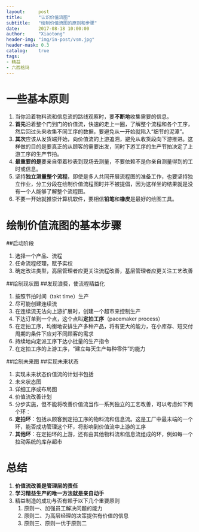 ```yaml
---
layout:     post
title:      "认识价值流图"
subtitle:   "绘制价值流图的原则和步骤"
date:       2017-08-18 10:00:00
author:     "Xiaotong"
header-img: "img/in-post/vsm.jpg"
header-mask: 0.3
catalog:    true
tags:
- 精益
- 六西格玛
---
```


# 一些基本原则

1. 当你沿着物料流和信息流的路线观察时，要**不断地**收集需要的信息。
2. **首先**沿着整个门到门的价值流，快速的走上一圈，了解整个流程和各个工序，然后回过头来收集不同工序的数据，要避免从一开始就陷入“细节的泥潭”。
3. **其次**应该从发货端开始，向价值流的上游追溯，避免从收货段向下游推进。这样做的目的是要真正的从顾客的需要出发，同时下游工序的生产节拍决定了上游工序的生产节拍。
4. **最重要的是**要亲自带着秒表到现场去测量，不要依赖不是你亲自测量得到的工时或信息。
5. 坚持**独立测量整个流程**，即使是多人共同开展流程图的准备工作，也要坚持独立作业，分工分段在绘制价值流程图时并不被提倡，因为这样坐的结果就是没有一个人能够了解整个流程图。
6. 不要一开始就推崇计算机软件，要相信**铅笔**和**橡皮**是最好的绘图工具。

# 绘制价值流图的基本步骤

##启动阶段
1. 选择一个产品、流程
2. 任命流程经理，赋予实权
3. 确定改进类型，高层管理者应更关注流程改善，基层管理者应更关注工艺改善

##绘制现状图
##发现浪费，使流程精益化
1. 按照节拍时间（takt time）生产
2. 尽可能创建连续流
3. 在连续流无法向上游扩展时，创建一个超市来控制生产
4. 下达订单到一个点，这个点叫**定拍工序**（pacemaker process）
5. 在定拍工序，均衡地安排生产多种产品，将有更大的能力，在小库存、短交付周期的条件下应对不同顾客的需求
6. 持续地向定派工序下达小批量的生产指令
7. 在定拍工序的上游工序，“建立每天生产每种零件”的能力

##绘制未来图
##实现未来状态
1. 实现未来状态价值流的计划书包括
2. 未来状态图
3. 详细工序或布局图
4. 价值流改善计划
5. 分步实施，但不能将改善价值流当作一系列独立的工艺改善，可以考虑如下两个环：
6. **定拍环**：包括从顾客到定拍工序的物料流和信息流。这是工厂中最末端的一个环，能否成功管理这个环，将影响到价值流中上游的工序
7. **其他环**：在定拍环的上游，还有由其他物料流和信息流组成的环，例如每一个拉动系统的库存超市

# 总结

1. **价值流改善是管理层的责任**
2. **学习精益生产的唯一方法就是亲自动手**
3. 精益制造的成功与否有赖于以下几个重要原则
   1. 原则一、加强员工解决问题的能力
   2. 原则二、为高层经理的决策提供有价值的信息
   3. 原则三、原则一优于原则二



